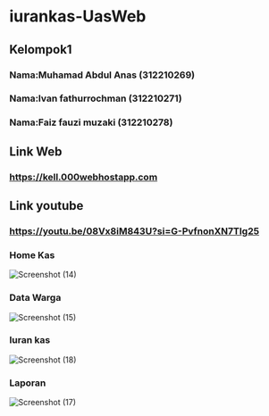 # iurankas-UasWeb

## Kelompok1

### Nama:Muhamad Abdul Anas (312210269)
### Nama:Ivan fathurrochman (312210271)
### Nama:Faiz fauzi muzaki (312210278)


## Link Web

### https://kell.000webhostapp.com


## Link youtube
### https://youtu.be/08Vx8iM843U?si=G-PvfnonXN7TIg25


### Home Kas
![Screenshot (14)](https://github.com/muhamadabdulanas/iurankas-UasWeb/assets/115569493/52952e13-0850-4a30-af52-91fa986c9126)

### Data Warga
![Screenshot (15)](https://github.com/muhamadabdulanas/iurankas-UasWeb/assets/115569493/ab12284e-904b-40dd-b404-9cea59acb8af)

### Iuran kas
![Screenshot (18)](https://github.com/muhamadabdulanas/iurankas-UasWeb/assets/115569493/d46a0d02-ee94-490b-a410-2e9af99c219c)

### Laporan
![Screenshot (17)](https://github.com/muhamadabdulanas/iurankas-UasWeb/assets/115569493/529712f3-97e3-4c61-998d-9cb602968d9e)
